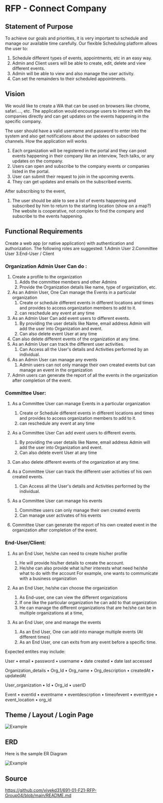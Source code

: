 # RFP - Connect Company

## Statement of Purpose

To achieve our goals and priorities, it is very important to schedule and manage our available time carefully. Our flexible Scheduling platform allows the user to:

1.	Schedule different types of events, appointments, etc in an easy way.
2.	Admin and Client users will be able to create, edit, delete and view different events.
3.	Admin will be able to view and also manage the user activity.
4.	Can set the remainders to their scheduled appointments.
 

## Vision

We would like to create a WA that can be used on browsers like chrome, safari…., etc. The application would encourage users to interact with the companies directly and can get updates on the events happening in the specific company.

The user should have a valid username and password to enter into the system and also get notifications about the updates on subscribed channels.
How the application will works
1.	Each organization will be registered in the portal and they can post events happening in their company like an interview, Tech talks, or any updates on the company.
2.	Users can open and subscribe to the company events or companies listed in the portal.
3.	User can submit their request to join in the upcoming events.
4.	They can get updates and emails on the subscribed events.

After subscribing to the event,
1.	The user should be able to see a list of events happening and subscribed by him to return to the starting location (show on a map?)
The website is cooperative, not complex to find the company and subscribe to the events happening.


## Functional Requirements

Create a web app (or native application) with authentication and authorization. The following roles are suggested:
 1.Admin User
 2.Committee User
 3.End-User / Client
### Organization Admin User Can do :
1.	Create a profile to  the organization  
	1.	Adds the committee members and other Admins
	2.	Provide the Organization details like name, type of organization, etc.
2.	As an Admin User, One  Can manage the Events in a particular organization
	1.	Create or schedule different events in different locations and times and provides to access organization members to add to it.
	2.	can reschedule any event at any time
3.	As an Admin User Can add event users to different events.
	1.	By providing the user details like Name, email address  Admin will add the user into Organization and event.
	2.	Can also delete event User at any time 
4.	Can also delete different events of the organization at any time.
5.	As an Admin User can track the different user activities.
	1.	Can Access all the User's details and Activities performed by an individual.
6.	As an Admin User can manage any events
	1.	Admin users can not only manage their own created events but can manage an event in the organization
7.	Admin users can generate the report of all the events in the organization after completion of the event.

### Committee User:
1.	As a Committee User can manage Events in a particular organization
	1.	Create or Schedule different events in different locations and times and provides to access organization members to add to it.
	2.	can reschedule any event at any time

2.	As a Committee User Can add event users to different events.
	1.	By providing the user details like Name, email address  Admin will add the user into Organization and event.
	2.	Can also delete event User at any time 
3.	Can also delete different events of the organization at any time.
4.	As a Committee User can track the different user activities of his own created events.
	1.	Can Access all the User's details and Activities performed by the individual.
5.	As a Committee User can manage his events
	1.	Committee users can only manage their own created events 
	2.	Can manage user activates of his events 
6.	Committee User can generate the report of his own created event in the organization after completion of the event.
    
 ### End-User/Client:
1.	As an End User, he/she can need to create his/her profile
	1.	He will provide his/her details to create the account.
	2.	He/she can also provide what is/her interests what need he/she what to  do with the account 
For example, one wants to communicate  with a business organization
	           
1.	Aa an End User, he/she can choose the organization
	1.	As End-user, one can view the different  organizations
	2.	If one like the particular organization he can add to that organization 
	3.	He can manage the different organizations that are he/she can be in multiple organizations at a time,
2.	As an End User,  one and manage the events
	1.	As an End User, One can add into manage multiple events (At different times)
	2.	As an End User, one can exits from any event before a specific time.


Expected entites may include:

User
•	email
•	password
•	username
•	date created
•	date last accessed

Organization_details
•	Org_Id
•	Org_name
•	Org_description
•	createdAt
•	updatedAt

User_organization
•	Id
•	Org_id
•	userID

Event
•	eventId
•	eventname
•	eventdescrption
•	timeofevent
•	eventtype
•	event_location
•	org_id




## Theme / Layout / Login Page

![Example](https://github.com/vivekd31/691-01-F21-RFP-Group04/blob/main/theme.jpg)

## ERD

Here is the sample ER Diagram

![Example](https://github.com/vivekd31/691-01-F21-RFP-Group04/blob/main/ERD.png)

## Source

<https://github.com/vivekd31/691-01-F21-RFP-Group04/blob/main/README.md>

